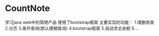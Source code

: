 # CountNote
学习java web中的简陋产品 使用了bootstrap框架
主要实现的功能：
1.增删改查
2.分页
3.条件查询(默认模糊查询)
4.bootstrap框架
5.自动求总金额
6....
